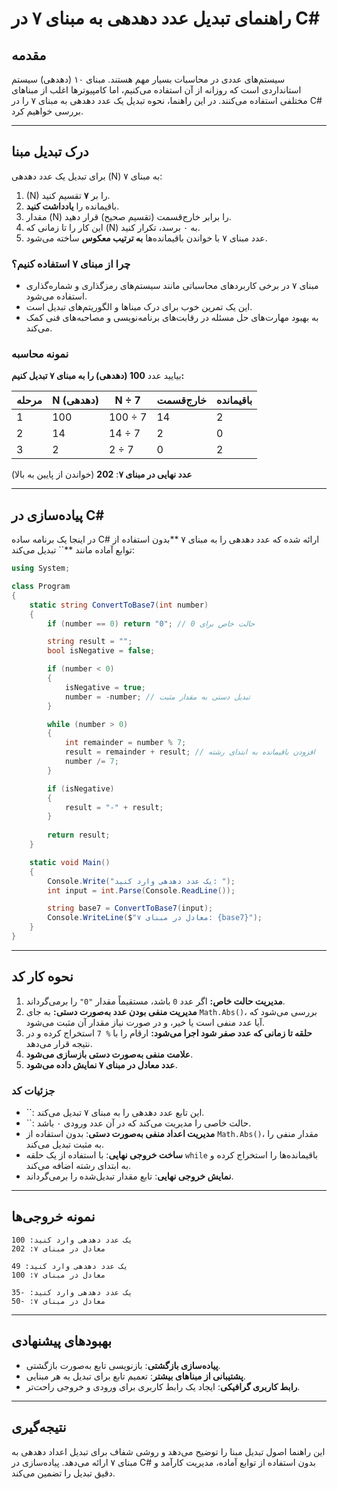 # **راهنمای تبدیل عدد دهدهی به مبنای ۷ در C#**

## **مقدمه**

سیستم‌های عددی در محاسبات بسیار مهم هستند. مبنای ۱۰ (دهدهی) سیستم استانداردی است که روزانه از آن استفاده می‌کنیم، اما کامپیوترها اغلب از مبناهای مختلفی استفاده می‌کنند. در این راهنما، نحوه تبدیل یک عدد دهدهی به مبنای ۷ را در C# بررسی خواهیم کرد.

---

## **درک تبدیل مبنا**

برای تبدیل یک عدد دهدهی \(N\) به مبنای ۷:

1. \(N\) را بر **۷** تقسیم کنید.
2. باقیمانده را **یادداشت کنید**.
3. مقدار \(N\) را برابر خارج‌قسمت (تقسیم صحیح) قرار دهید.
4. این کار را تا زمانی که \(N\) به ۰ برسد، تکرار کنید.
5. عدد مبنای ۷ با خواندن باقیمانده‌ها **به ترتیب معکوس** ساخته می‌شود.

### **چرا از مبنای ۷ استفاده کنیم؟**

- مبنای ۷ در برخی کاربردهای محاسباتی مانند سیستم‌های رمزگذاری و شماره‌گذاری استفاده می‌شود.
- این یک تمرین خوب برای درک مبناها و الگوریتم‌های تبدیل است.
- به بهبود مهارت‌های حل مسئله در رقابت‌های برنامه‌نویسی و مصاحبه‌های فنی کمک می‌کند.

### **نمونه محاسبه**

بیایید عدد **100 (دهدهی) را به مبنای ۷ تبدیل کنیم:**

| مرحله | N (دهدهی) | N ÷ 7   | خارج‌قسمت | باقیمانده |
| ----- | --------- | ------- | --------- | --------- |
| 1     | 100       | 100 ÷ 7 | 14        | 2         |
| 2     | 14        | 14 ÷ 7  | 2         | 0         |
| 3     | 2         | 2 ÷ 7   | 0         | 2         |

**عدد نهایی در مبنای ۷**: **202** (خواندن از پایین به بالا)

---

## **پیاده‌سازی در C#**

در اینجا یک برنامه ساده C# ارائه شده که عدد دهدهی را به مبنای ۷ **بدون استفاده از توابع آماده مانند **`` تبدیل می‌کند:

```csharp
using System;

class Program
{
    static string ConvertToBase7(int number)
    {
        if (number == 0) return "0"; // حالت خاص برای 0

        string result = "";
        bool isNegative = false;

        if (number < 0)
        {
            isNegative = true;
            number = -number; // تبدیل دستی به مقدار مثبت
        }

        while (number > 0)
        {
            int remainder = number % 7;
            result = remainder + result; // افزودن باقیمانده به ابتدای رشته
            number /= 7;
        }

        if (isNegative)
        {
            result = "-" + result;
        }
        
        return result;
    }

    static void Main()
    {
        Console.Write("یک عدد دهدهی وارد کنید: ");
        int input = int.Parse(Console.ReadLine());

        string base7 = ConvertToBase7(input);
        Console.WriteLine($"معادل در مبنای ۷: {base7}");
    }
}
```

---

## **نحوه کار کد**

1. **مدیریت حالت خاص:** اگر عدد `0` باشد، مستقیماً مقدار `"0"` را برمی‌گرداند.
2. **مدیریت منفی بودن عدد به‌صورت دستی:** به جای `Math.Abs()`، بررسی می‌شود که آیا عدد منفی است یا خیر، و در صورت نیاز مقدار آن مثبت می‌شود.
3. **حلقه تا زمانی که عدد صفر شود اجرا می‌شود:** ارقام را با `% 7` استخراج کرده و در نتیجه قرار می‌دهد.
4. **علامت منفی به‌صورت دستی بازسازی می‌شود**.
5. **عدد معادل در مبنای ۷ نمایش داده می‌شود**.

### **جزئیات کد**

- ``: این تابع عدد دهدهی را به مبنای ۷ تبدیل می‌کند.
- ``: حالت خاصی را مدیریت می‌کند که در آن عدد ورودی ۰ باشد.
- **مدیریت اعداد منفی به‌صورت دستی**: بدون استفاده از `Math.Abs()`، مقدار منفی را به مثبت تبدیل می‌کند.
- **ساخت خروجی نهایی**: با استفاده از یک حلقه `while` باقیمانده‌ها را استخراج کرده و به ابتدای رشته اضافه می‌کند.
- **نمایش خروجی نهایی**: تابع مقدار تبدیل‌شده را برمی‌گرداند.

---

## **نمونه خروجی‌ها**

```
یک عدد دهدهی وارد کنید: 100
معادل در مبنای ۷: 202
```

```
یک عدد دهدهی وارد کنید: 49
معادل در مبنای ۷: 100
```

```
یک عدد دهدهی وارد کنید: -35
معادل در مبنای ۷: -50
```

---

## **بهبودهای پیشنهادی**

- **پیاده‌سازی بازگشتی**: بازنویسی تابع به‌صورت بازگشتی.
- **پشتیبانی از مبناهای بیشتر**: تعمیم تابع برای تبدیل به هر مبنایی.
- **رابط کاربری گرافیکی**: ایجاد یک رابط کاربری برای ورودی و خروجی راحت‌تر.

---

## **نتیجه‌گیری**

این راهنما اصول تبدیل مبنا را توضیح می‌دهد و روشی شفاف برای تبدیل اعداد دهدهی به مبنای ۷ ارائه می‌دهد. پیاده‌سازی در C# بدون استفاده از توابع آماده، مدیریت کارآمد و دقیق تبدیل را تضمین می‌کند.

